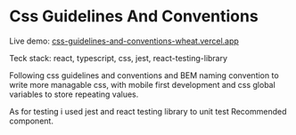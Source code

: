 # Css Guidelines And Conventions

Live demo: [css-guidelines-and-conventions-wheat.vercel.app](https://css-guidelines-and-conventions-wheat.vercel.app/)

Teck stack: react, typescript, css, jest, react-testing-library

Following css guidelines and conventions and BEM naming convention to write more managable css, with mobile first development and css global variables to store repeating values.

As for testing i used jest and react testing library to unit test Recommended component.
